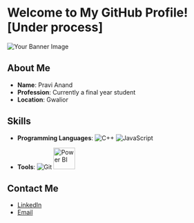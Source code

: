 # Welcome to My GitHub Profile![Under process]

![Your Banner Image](https://user-images.githubusercontent.com/65373279/148280039-301b677b-74e7-49f8-af75-15e7c9253d74.png)

## About Me
- **Name**: Pravi Anand
- **Profession**: Currently a final year student
- **Location**: Gwalior

## Skills
- **Programming Languages**:
  ![C++](https://img.shields.io/badge/C++-blue?style=for-the-badge&logo=c%2B%2B)
  ![JavaScript](https://img.shields.io/badge/-JavaScript-yellow)
  
- **Tools**: 
  ![Git](https://img.shields.io/badge/-Git-red)
  <img src="https://upload.wikimedia.org/wikipedia/commons/c/cf/New_Power_BI_Logo.svg" alt="Power BI" width="50"/>
  
## Contact Me
- [LinkedIn](https://www.linkedin.com/in/yourprofile)
- [Email](mailto:youremail@example.com)
